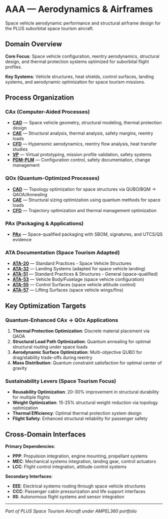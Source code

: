 # AAA — Aerodynamics & Airframes

Space vehicle aerodynamic performance and structural airframe design for the PLUS suborbital space tourism aircraft.

## Domain Overview

**Core Focus**: Space vehicle configuration, reentry aerodynamics, structural design, and thermal protection systems optimized for suborbital flight profiles.

**Key Systems**: Vehicle structures, heat shields, control surfaces, landing systems, and aerodynamic optimization for space tourism missions.

## Process Organization

### CAx (Computer-Aided Processes)
- **[CAD](./cax/CAD/)** — Space vehicle geometry, structural modeling, thermal protection design
- **[CAE](./cax/CAE/)** — Structural analysis, thermal analysis, safety margins, reentry loads
- **[CFD](./cax/CFD/)** — Hypersonic aerodynamics, reentry flow analysis, heat transfer studies
- **[VP](./cax/VP/)** — Virtual prototyping, mission profile validation, safety systems
- **[PDM-PLM](./cax/PDM-PLM/)** — Configuration control, safety documentation, change management

### QOx (Quantum-Optimized Processes)
- **[CAD](./qox/CAD/)** — Topology optimization for space structures via QUBO/BQM → QAOA/Annealing
- **[CAE](./qox/CAE/)** — Structural sizing optimization using quantum methods for space loads
- **[CFD](./qox/CFD/)** — Trajectory optimization and thermal management optimization

### PAx (Packaging & Applications)
- **[PAx](./pax/)** — Space-qualified packaging with SBOM, signatures, and UTCS/QS evidence

### ATA Documentation (Space Tourism Adapted)
- **[ATA-20](./ata/ATA-20/)** — Standard Practices - Space Vehicle Structures
- **[ATA-32](./ata/ATA-32/)** — Landing Systems (adapted for space vehicle landing)
- **[ATA-51](./ata/ATA-51/)** — Standard Practices & Structures - General (space-qualified)
- **[ATA-53](./ata/ATA-53/)** — Vehicle Body/Fuselage (space vehicle configuration)
- **[ATA-55](./ata/ATA-55/)** — Control Surfaces (space vehicle attitude control)
- **[ATA-57](./ata/ATA-57/)** — Lifting Surfaces (space vehicle wings/fins)

## Key Optimization Targets

### Quantum-Enhanced CAx → QOx Applications
1. **Thermal Protection Optimization**: Discrete material placement via QAOA
2. **Structural Load Path Optimization**: Quantum annealing for optimal structural routing under space loads
3. **Aerodynamic Surface Optimization**: Multi-objective QUBO for drag/stability trade-offs during reentry
4. **Mass Distribution**: Quantum constraint satisfaction for optimal center of gravity

### Sustainability Levers (Space Tourism Focus)
- **Reusability Optimization**: 20-30% improvement in structural durability for multiple flights
- **Weight Optimization**: 15-25% structural weight reduction via topology optimization
- **Thermal Efficiency**: Optimal thermal protection system design
- **Flight Safety**: Enhanced structural reliability for passenger safety

## Cross-Domain Interfaces

**Primary Dependencies**:
- **PPP**: Propulsion integration, engine mounting, propellant systems
- **MEC**: Mechanical systems integration, landing gear, control actuators
- **LCC**: Flight control integration, attitude control systems

**Secondary Interfaces**:
- **EEE**: Electrical systems routing through space vehicle structures
- **CCC**: Passenger cabin pressurization and life support interfaces
- **IIS**: Autonomous flight systems and sensor integration

---

*Part of PLUS Space Tourism Aircraft under AMPEL360 portfolio*